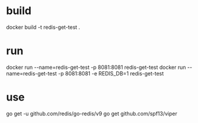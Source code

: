 # build
docker build -t redis-get-test .

# run
docker run --name=redis-get-test -p 8081:8081 redis-get-test
docker run --name=redis-get-test -p 8081:8081 -e REDIS_DB=1 redis-get-test 

# use
go get -u github.com/redis/go-redis/v9
go get github.com/spf13/viper